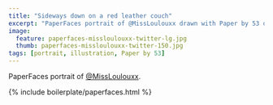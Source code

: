 ```yaml
---
title: "Sideways down on a red leather couch"
excerpt: "PaperFaces portrait of @MissLoulouxx drawn with Paper by 53 on an iPad."
image: 
  feature: paperfaces-missloulouxx-twitter-lg.jpg
  thumb: paperfaces-missloulouxx-twitter-150.jpg
tags: [portrait, illustration, Paper by 53]
---
```


PaperFaces portrait of [@MissLoulouxx](http://twitter.com/MissLoulouxx).

{% include boilerplate/paperfaces.html %}